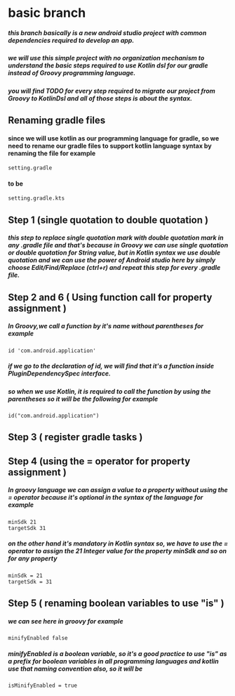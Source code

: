 # basic branch

##### this branch basically is a new android studio project with common dependencies required to develop an app.

##### we will use this simple project with no organization mechanism to understand the basic steps required to use Kotlin dsl for our gradle instead of Groovy programming language.

##### you will find TODO for every step required to migrate our project from Groovy to KotlinDsl and all of those steps is about the syntax.

## Renaming gradle files

#### since we will use kotlin as our programming language for gradle, so we need to rename our gradle files to support kotlin language syntax by renaming the file for example
    setting.gradle
#### to be
    setting.gradle.kts

## Step 1 (single quotation to double quotation )

##### this step to replace single quotation mark with double quotation mark in any .gradle file and that's because in Groovy we can use single quotation or double quotation for String value, but in Kotlin syntax we use double quotation and we can use the power of Android studio here by simply choose Edit/Find/Replace (ctrl+r) and repeat this step for every .gradle file.

## Step 2 and 6 ( Using function call for property assignment )

##### In Groovy,we call a function by it's name without parentheses for example
    id 'com.android.application'
##### if we go to the declaration of id, we will find that it's a function inside PluginDependencySpec interface.
##### so when we use Kotlin, it is required to call the function by using the parentheses so it will be the following for example
    id("com.android.application")
## Step 3 ( register gradle tasks )

##### 

## Step 4 (using the = operator for property assignment )

##### In groovy language we can assign a value to a property without using the = operator because it's optional in the syntax of the language for example
    minSdk 21
    targetSdk 31

##### on the other hand it's mandatory in Kotlin syntax so, we have to use the = operator to assign the 21 Integer value for the property minSdk and so on for any property
    minSdk = 21
    targetSdk = 31

## Step 5 ( renaming boolean variables to use "is" )
##### we can see here in groovy for example
    minifyEnabled false
##### minifyEnabled is a boolean variable, so it's a good practice to use "is" as a prefix for boolean variables in all programming languages and kotlin use that naming convention also, so it will be
    isMinifyEnabled = true
    